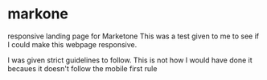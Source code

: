 markone
=======

responsive landing page for Marketone
This was a test given to me to see if I could make
this webpage responsive.

I was given strict guidelines to follow.
This is not how I would have done it becaues
it doesn't follow the mobile first rule
